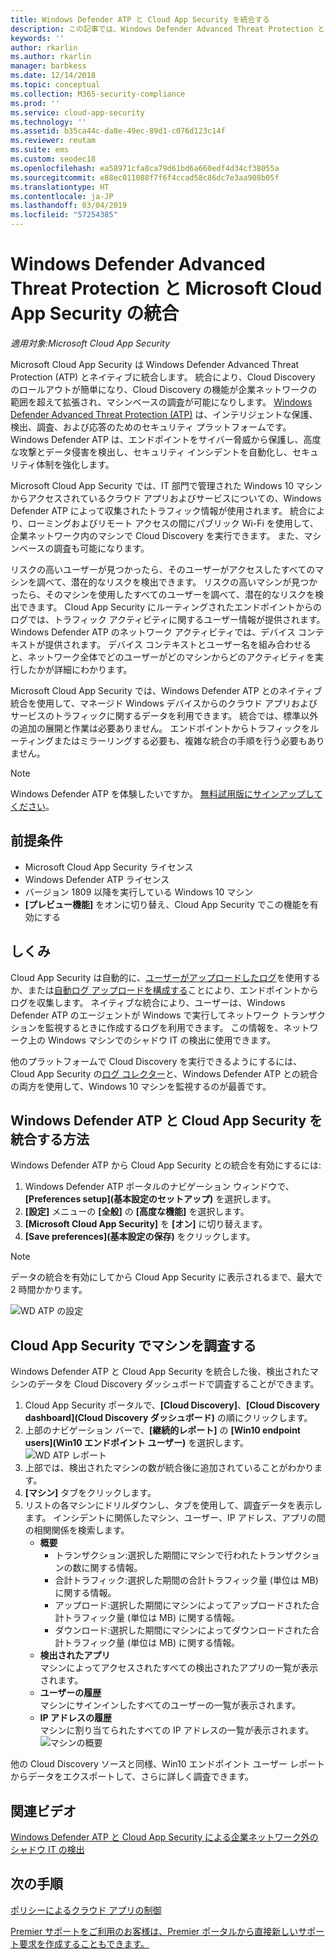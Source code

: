 ```yaml
---
title: Windows Defender ATP と Cloud App Security を統合する
description: この記事では、Windows Defender Advanced Threat Protection と Cloud App Security を統合してシャドウ IT とリスク管理の可視性を高める方法について説明します。
keywords: ''
author: rkarlin
ms.author: rkarlin
manager: barbkess
ms.date: 12/14/2018
ms.topic: conceptual
ms.collection: M365-security-compliance
ms.prod: ''
ms.service: cloud-app-security
ms.technology: ''
ms.assetid: b35ca44c-da8e-49ec-89d1-c076d123c14f
ms.reviewer: reutam
ms.suite: ems
ms.custom: seodec18
ms.openlocfilehash: ea58971cfa8ca79d61bd6a660edf4d34cf38055a
ms.sourcegitcommit: e88ec011088f7f6f4ccad58c86dc7e3aa908b05f
ms.translationtype: HT
ms.contentlocale: ja-JP
ms.lasthandoff: 03/04/2019
ms.locfileid: "57254385"
---
```

# <a name="windows-defender-advanced-threat-protection-integration-with-microsoft-cloud-app-security"></a>Windows Defender Advanced Threat Protection と Microsoft Cloud App Security の統合

*適用対象:Microsoft Cloud App Security*

Microsoft Cloud App Security は Windows Defender Advanced Threat Protection (ATP) とネイティブに統合します。 統合により、Cloud Discovery のロールアウトが簡単になり、Cloud Discovery の機能が企業ネットワークの範囲を超えて拡張され、マシンベースの調査が可能になりします。 [Windows Defender Advanced Threat Protection (ATP)](https://docs.microsoft.com/windows/security/threat-protection/windows-defender-atp/windows-defender-advanced-threat-protection) は、インテリジェントな保護、検出、調査、および応答のためのセキュリティ プラットフォームです。 Windows Defender ATP は、エンドポイントをサイバー脅威から保護し、高度な攻撃とデータ侵害を検出し、セキュリティ インシデントを自動化し、セキュリティ体制を強化します。

Microsoft Cloud App Security では、IT 部門で管理された Windows 10 マシンからアクセスされているクラウド アプリおよびサービスについての、Windows Defender ATP によって収集されたトラフィック情報が使用されます。 統合により、ローミングおよびリモート アクセスの間にパブリック Wi-Fi を使用して、企業ネットワーク内のマシンで Cloud Discovery を実行できます。 また、マシンベースの調査も可能になります。

リスクの高いユーザーが見つかったら、そのユーザーがアクセスしたすべてのマシンを調べて、潜在的なリスクを検出できます。 リスクの高いマシンが見つかったら、そのマシンを使用したすべてのユーザーを調べて、潜在的なリスクを検出できます。 Cloud App Security にルーティングされたエンドポイントからのログでは、トラフィック アクティビティに関するユーザー情報が提供されます。 Windows Defender ATP のネットワーク アクティビティでは、デバイス コンテキストが提供されます。 デバイス コンテキストとユーザー名を組み合わせると、ネットワーク全体でどのユーザーがどのマシンからどのアクティビティを実行したかが詳細にわかります。

Microsoft Cloud App Security では、Windows Defender ATP とのネイティブ統合を使用して、マネージド Windows デバイスからのクラウド アプリおよびサービスのトラフィックに関するデータを利用できます。 統合では、標準以外の追加の展開と作業は必要ありません。 エンドポイントからトラフィックをルーティングまたはミラーリングする必要も、複雑な統合の手順を行う必要もありません。

> [!NOTE]
> Windows Defender ATP を体験したいですか。 [無料試用版にサインアップしてください](https://www.microsoft.com/WindowsForBusiness/windows-atp?ocid=docs-wdatp-assignaccess-abovefoldlink)。
>


## <a name="prerequisites"></a>前提条件

- Microsoft Cloud App Security ライセンス
- Windows Defender ATP ライセンス
- バージョン 1809 以降を実行している Windows 10 マシン
- **[プレビュー機能]** をオンに切り替え、Cloud App Security でこの機能を有効にする

## <a name="how-it-works"></a>しくみ

Cloud App Security は自動的に、[ユーザーがアップロードしたログ](create-snapshot-cloud-discovery-reports.md)を使用するか、または[自動ログ アップロードを構成する](discovery-docker.md)ことにより、エンドポイントからログを収集します。 ネイティブな統合により、ユーザーは、Windows Defender ATP のエージェントが Windows で実行してネットワーク トランザクションを監視するときに作成するログを利用できます。 この情報を、ネットワーク上の Windows マシンでのシャドウ IT の検出に使用できます。

他のプラットフォームで Cloud Discovery を実行できるようにするには、Cloud App Security の[ログ コレクター](discovery-docker.md)と、Windows Defender ATP との統合の両方を使用して、Windows 10 マシンを監視するのが最善です。

## <a name="how-to-integrate-windows-defender-atp-with-cloud-app-security"></a>Windows Defender ATP と Cloud App Security を統合する方法

Windows Defender ATP から Cloud App Security との統合を有効にするには:

1. Windows Defender ATP ポータルのナビゲーション ウィンドウで、**[Preferences setup]\(基本設定のセットアップ\)** を選択します。
2. **[設定]** メニューの **[全般]** の **[高度な機能]** を選択します。
3. **[Microsoft Cloud App Security]** を **[オン]** に切り替えます。
4. **[Save preferences]\(基本設定の保存\)** をクリックします。

>[!NOTE]
> データの統合を有効にしてから Cloud App Security に表示されるまで、最大で 2 時間かかります。
>

   ![WD ATP の設定](./media/wdatp-settings.png)

## <a name="investigate-machines-in-cloud-app-security"></a>Cloud App Security でマシンを調査する

Windows Defender ATP と Cloud App Security を統合した後、検出されたマシンのデータを Cloud Discovery ダッシュボードで調査することができます。

1. Cloud App Security ポータルで、**[Cloud Discovery]**、**[Cloud Discovery dashboard]\(Cloud Discovery ダッシュボード\)** の順にクリックします。
2. 上部のナビゲーション バーで、**[継続的レポート]** の **[Win10 endpoint users]\(Win10 エンドポイント ユーザー\)** を選択します。
  ![WD ATP レポート](./media/win10-dashboard-report.png)
3. 上部では、検出されたマシンの数が統合後に追加されていることがわかります。
4. **[マシン]** タブをクリックします。
5. リストの各マシンにドリルダウンし、タブを使用して、調査データを表示します。 インシデントに関係したマシン、ユーザー、IP アドレス、アプリの間の相関関係を検索します。
   - **概要**
      - トランザクション:選択した期間にマシンで行われたトランザクションの数に関する情報。
      - 合計トラフィック:選択した期間の合計トラフィック量 (単位は MB) に関する情報。
     - アップロード:選択した期間にマシンによってアップロードされた合計トラフィック量 (単位は MB) に関する情報。
     - ダウンロード:選択した期間にマシンによってダウンロードされた合計トラフィック量 (単位は MB) に関する情報。
   - **検出されたアプリ**<br>
  マシンによってアクセスされたすべての検出されたアプリの一覧が表示されます。
   - **ユーザーの履歴**<br>
    マシンにサインインしたすべてのユーザーの一覧が表示されます。
   - **IP アドレスの履歴**<br>
    マシンに割り当てられたすべての IP アドレスの一覧が表示されます。
 ![マシンの概要](./media/machines-overview.png)
 
他の Cloud Discovery ソースと同様、Win10 エンドポイント ユーザー レポートからデータをエクスポートして、さらに詳しく調査できます。 


## <a name="related-videos"></a>関連ビデオ

[Windows Defender ATP と Cloud App Security による企業ネットワーク外のシャドウ IT の検出](https://www.youtube.com/watch?v=f8hbvbY1Hnc)  

## <a name="next-steps"></a>次の手順 
[ポリシーによるクラウド アプリの制御](control-cloud-apps-with-policies.md) 

[Premier サポートをご利用のお客様は、Premier ポータルから直接新しいサポート要求を作成することもできます。](https://premier.microsoft.com/)  
  
